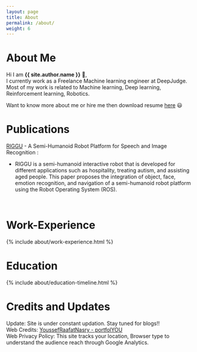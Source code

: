 ```yaml
---
layout: page
title: About
permalink: /about/
weight: 6
---
```


# **About Me**

Hi I am **{{ site.author.name }}** :wave:,<br>
I currently work as a Freelance Machine learning engineer at DeepJudge. Most of my work is related to Machine learning, Deep learning, Reinforcement learning, Robotics. <br>

Want to know more about me or hire me then download resume [here](https://github.com/udaygirish/udaygirish.github.io/raw/master/assets/Uday_Girish_CV.pdf) :smiley: <br>


# **Publications**
[RIGGU](https://link.springer.com/chapter/10.1007%2F978-981-15-3914-5_3) - A Semi-Humanoid Robot Platform for Speech and Image Recognition : <br>
<ul>    
    <li>
    RIGGU is a semi-humanoid interactive robot that is developed for different applications such as hospitality, treating autism, and assisting aged people. This paper proposes the integration of object, face, emotion recognition, and navigation of a semi-humanoid robot platform using the Robot Operating System (ROS).   
    </li>
</ul>
<br>


# **Work-Experience**
<div class="row">
{% include about/work-experience.html %}
</div> 

# **Education**
<div class="row">
{% include about/education-timeline.html %}
</div> 


# **Credits and Updates**
Update: Site is under constant updation. Stay tuned for blogs!! <br>
Web Credits: [YoussefRaafatNasry - portfolYOU](https://github.com/YoussefRaafatNasry/portfolYOU) <br>
Web Privacy Policy: This site tracks your location, Browser type to understand the audience reach through Google Analytics.<br>

